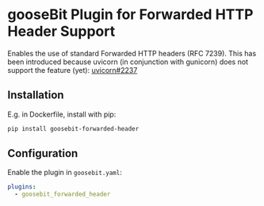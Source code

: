 # gooseBit Plugin for Forwarded HTTP Header Support

Enables the use of standard Forwarded HTTP headers (RFC 7239). This has
been introduced because uvicorn (in conjunction with gunicorn) does not
support the feature (yet): [uvicorn#2237]

[uvicorn#2237]: https://github.com/encode/uvicorn/issues/2237

## Installation

E.g. in Dockerfile, install with pip:

```txt
pip install goosebit-forwarded-header
```

## Configuration

Enable the plugin in `goosebit.yaml`:

```yaml
plugins:
  - goosebit_forwarded_header
```
